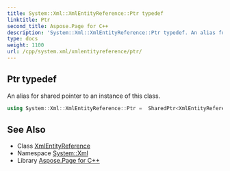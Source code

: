 ```yaml
---
title: System::Xml::XmlEntityReference::Ptr typedef
linktitle: Ptr
second_title: Aspose.Page for C++
description: 'System::Xml::XmlEntityReference::Ptr typedef. An alias for shared pointer to an instance of this class in C++.'
type: docs
weight: 1100
url: /cpp/system.xml/xmlentityreference/ptr/
---
```

## Ptr typedef


An alias for shared pointer to an instance of this class.

```cpp
using System::Xml::XmlEntityReference::Ptr =  SharedPtr<XmlEntityReference>
```

## See Also

* Class [XmlEntityReference](../)
* Namespace [System::Xml](../../)
* Library [Aspose.Page for C++](../../../)
